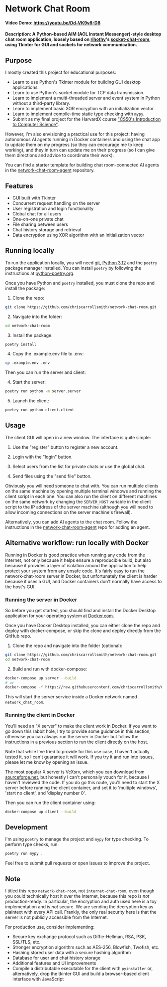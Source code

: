 # Network Chat Room

#### Video Demo: https://youtu.be/Dd-VK9v8-D8

#### Description: A Python-based AIM (AOL Instant Messenger)-style desktop chat room application, loosely based on [rihothy](https://github.com/rihothy)'s [socket-chat-room](https://github.com/rihothy/socket-chat-room), using Tkinter for GUI and sockets for network communication.

## Purpose

I mostly created this project for educational purposes: 

- Learn to use Python's Tkinter module for building GUI desktop applications.
- Learn to use Python's socket module for TCP data transmission.
- Learn to implement a multi-threaded server and event system in Python without a third-party library.
- Learn to implement basic XOR encryption with an initialization vector.
- Learn to implement compile-time static type checking with `mypy`.
- Submit as my final project for the HarvardX course ["CS50's Introduction to Computer Science"](https://learning.edx.org/course/course-v1:HarvardX+CS50+X/home).

However, I'm also envisioning a practical use for this project: having autonomous AI agents running in Docker containers and using the chat app to update them on my progress (so they can encourage me to keep working), and they in turn can update me on their progress (so I can give them directions and advice to coordinate their work).

You can find a starter template for building chat room-connected AI agents in the [network-chat-room-agent](https://github.com/chriscarrollsmith/network-chat-room-agent) repository.

## Features

- GUI built with Tkinter
- Concurrent request handling on the server
- User registration and login functionality
- Global chat for all users
- One-on-one private chat
- File sharing between users
- Chat history storage and retrieval
- Data encryption using XOR algorithm with an initialization vector

## Running locally

To run the application locally, you will need [git](https://git-scm.com/book/en/v2/Getting-Started-Installing-Git), [Python 3.12](https://www.python.org/downloads/release/python-3120/) and the `poetry` package manager installed. You can install `poetry` by following the instructions at [python-poetry.org](https://python-poetry.org/docs/#installing-with-the-official-installer).

Once you have Python and `poetry` installed, you must clone the repo and install the package:

1. Clone the repo:
```bash
git clone https://github.com/chriscarrollsmith/network-chat-room.git
```

2. Navigate into the folder:
```bash
cd network-chat-room
```

3. Install the package:
```bash
poetry install
```

4. Copy the .example.env file to .env:
```bash
cp .example.env .env
```

Then you can run the server and client:

4. Start the server:
```bash
poetry run python -m server.server
```

5. Launch the client:
```bash
poetry run python client.client
```

## Usage

The client GUI will open in a new window. The interface is quite simple:

1. Use the "register" button to register a new account.

2. Login with the "login" button.

3. Select users from the list for private chats or use the global chat.

4. Send files using the "send file" button.

Obviously you will need someone to chat with. You can run multiple clients on the same machine by opening multiple terminal windows and running the client script in each one. You can also run the client on different machines on the same network by changing the `SERVER_HOST` variable in the client script to the IP address of the server machine (although you will need to allow incoming connections on the server machine's firewall).

Alternatively, you can add AI agents to the chat room. Follow the instructions in the [network-chat-room-agent](https://github.com/chriscarrollsmith/network-chat-room-agent) repo for adding an agent.

## Alternative workflow: run locally with Docker

Running in Docker is good practice when running any code from the Internet, not only because it helps ensure a reproducible build, but also because it provides a layer of isolation around the application to help protect your system from any unsafe code. It's fairly easy to run the network-chat-room server in Docker, but unfortunately the client is harder because it uses a GUI, and Docker containers don't normally have access to the host's GUI.

### Running the server in Docker

So before you get started, you should find and install the Docker Desktop application for your operating system at [Docker.com](https://www.docker.com/).

Once you have Docker Desktop installed, you can either clone the repo and deploy with docker-compose, or skip the clone and deploy directly from the GitHub repo.

1. Clone the repo and navigate into the folder (optional):
```bash
git clone https://github.com/chriscarrollsmith/network-chat-room.git
cd network-chat-room
```

2. Build and run with docker-compose:
```bash
docker-compose up server --build
# or
docker-compose -f https://raw.githubusercontent.com/chriscarrollsmith/network-chat-room/main/docker-compose.yml up server --build
```

This will start the server service inside a Docker network named `network_chat_room`.

### Running the client in Docker

You'll need an "X server" to make the client work in Docker. If you want to go down this rabbit hole, I try to provide some guidance in this section; otherwise you can always run the server in Docker but follow the instructions in a previous section to run the client directly on the host.

Note that while I've tried to provide for this use case, I haven't actually tested it, so I can't guarantee it will work. If you try it and run into issues, please let me know by opening an issue.

The most popular X server is VcXsrv, which you can download from [sourceforge.net](https://sourceforge.net/projects/vcxsrv/), but honestly I can't personally vouch for it, because I haven't reviewed the code. If you do go this route, you'll need to start the X server before running the client container, and set it to 'multiple windows', 'start no client', and 'display number 0'.

Then you can run the client container using:

```bash
docker-compose up client --build
```

## Development

I'm using `poetry` to manage the project and `mypy` for type checking. To perform type checks, run:

```bash
poetry run mypy .
```

Feel free to submit pull requests or open issues to improve the project.

## Note

I titled this repo `network-chat-room`, not `internet-chat-room`, even though you could technically host it over the Internet, because this repo is *not* production-ready. In particular, the encryption and auth used here is a toy implementation and is *not* secure. We are sending the decryption key as plaintext with every API call. Frankly, the only real security here is that the server is not publicly accessible from the Internet.

For production use, consider implementing:

- Secure key exchange protocol such as Diffie-Hellman, RSA, PSK, SSL/TLS, etc.
- Stronger encryption algorithm such as AES-256, Blowfish, Twofish, etc.
- Hashing stored user data with a secure hashing algorithm
- Database for user and chat history storage
- Additional features and UI improvements
- Compile a distributable executable for the client with `pyinstaller` or, alternatively, drop the tkinter GUI and build a browser-based client interface with JavaScript
